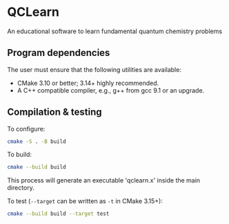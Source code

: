 # QCLearn
An educational software to learn fundamental quantum chemistry problems

## Program dependencies

The user must ensure that the following utilities are available:

- CMake 3.10 or better; 3.14+ highly recommended.
- A C++ compatible compiler, e.g., g++ from gcc 9.1 or an upgrade.

## Compilation & testing

To configure:

```bash
cmake -S . -B build
```

To build:

```bash
cmake --build build
```
This process will generate an executable 'qclearn.x' inside the main directory. 

To test (`--target` can be written as `-t` in CMake 3.15+):

```bash
cmake --build build --target test
```

